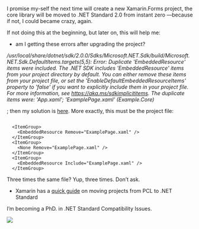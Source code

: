 I promise my-self the next time will create a new Xamarin.Forms project, the
core library will be moved to .NET Standard 2.0 from instant zero —because if
not, I could became crazy, again.

If not doing this at the beginning, but later on, this will help me:

-   am I getting these errors after upgrading the project?

*/usr/local/share/dotnet/sdk/2.0.0/Sdks/Microsoft.NET.Sdk/build/Microsoft.NET.Sdk.DefaultItems.targets(5,5):
Error: Duplicate 'EmbeddedResource' items were included. The .NET SDK includes
'EmbeddedResource' items from your project directory by default. You can either
remove these items from your project file, or set the
'EnableDefaultEmbeddedResourceItems' property to 'false' if you want to
explicitly include them in your project file. For more information, see
https://aka.ms/sdkimplicititems. The duplicate items were: 'App.xaml';
'ExamplePage.xaml' (Example.Core)*

; then my solution is
[here](https://bugzilla.xamarin.com/show_bug.cgi?id=58897). More exactly, this
must be the project file:

~~~~~~~~~~~~~~~~~~~~~~~~~~~~~~~~~~~~~~~~~~~~~~~~~~~~~~~~~~~~~~~~~~~~~~~~~~~~~~~~

  <ItemGroup>
    <EmbeddedResource Remove="ExamplePage.xaml" />
  </ItemGroup>
  <ItemGroup>
    <None Remove="ExamplePage.xaml" />
  </ItemGroup>
  <ItemGroup>
    <EmbeddedResource Include="ExamplePage.xaml" />
  </ItemGroup>
~~~~~~~~~~~~~~~~~~~~~~~~~~~~~~~~~~~~~~~~~~~~~~~~~~~~~~~~~~~~~~~~~~~~~~~~~~~~~~~~

Three times the same file? Yup, three times. Don’t ask.

-   Xamarin has a [quick
    guide](https://developer.xamarin.com/guides/xamarin-forms/under-the-hood/net-standard/)
    on moving projects from PCL to .NET Standard

I’m becoming a PhD. in .NET Standard Compatibility Issues.

![](https://media.giphy.com/media/ZWhA850E7azfO/giphy.gif)
